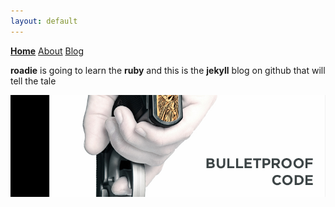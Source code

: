 ```yaml
---
layout: default
---
```

<nav>
  <a href="/"><strong>Home</strong></a>
  <a href="/about/">About</a>
  <a href="/blog/">Blog</a>
</nav>

<strong>roadie</strong> is going to learn the <strong>ruby</strong> and this is the <strong>jekyll</strong> blog on github that will tell the tale

![premade cover](/assets/images/thriller-premade.jpg)
